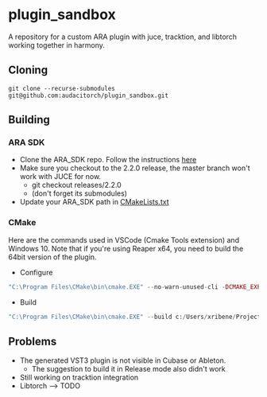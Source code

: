 # plugin_sandbox
A repository for a custom ARA plugin with juce, tracktion, and libtorch working together in harmony.

## Cloning
```git clone --recurse-submodules git@github.com:audacitorch/plugin_sandbox.git```

## Building
### ARA SDK
- Clone the ARA_SDK repo. Follow the instructions [here](https://github.com/Celemony/ARA_SDK)
- Make sure you checkout to the 2.2.0 release, the master branch won't work with JUCE for now. 
    - git checkout releases/2.2.0
    - (don't forget its submodules)
- Update your ARA_SDK path in [CMakeLists.txt](CMakeLists.txt)

### CMake
Here are the commands used in VSCode (Cmake Tools extension) and Windows 10. 
Note that if you're using Reaper x64, you need to build the 64bit version of the plugin.
- Configure
    
```php
"C:\Program Files\CMake\bin\cmake.EXE" --no-warn-unused-cli -DCMAKE_EXPORT_COMPILE_COMMANDS:BOOL=TRUE -SC:/Users/xribene/Projects/audacitorch/plugin_sandbox -Bc:/Users/xribene/Projects/audacitorch/plugin_sandbox/build -G "Visual Studio 17 2022" -T host=x64 -A win64
```
- Build
```php
"C:\Program Files\CMake\bin\cmake.EXE" --build c:/Users/xribene/Projects/audacitorch/plugin_sandbox/build --config Debug --target ALL_BUILD -j 14 --
```

## Problems
- The generated VST3 plugin is not visible in Cubase or Ableton.
    - The suggestion to build it in Release mode also didn't work
- Still working on tracktion integration
- Libtorch --> TODO





